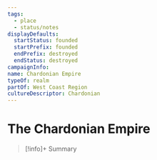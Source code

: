 ```yaml
---
tags:
  - place
  - status/notes
displayDefaults:
  startStatus: founded
  startPrefix: founded
  endPrefix: destroyed
  endStatus: destroyed
campaignInfo: 
name: Chardonian Empire
typeOf: realm 
partOf: West Coast Region
cultureDescriptor: Chardonian
---
```

# The Chardonian Empire
>[!info]+ Summary

